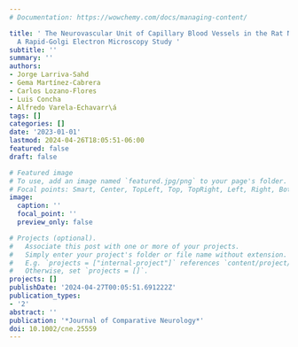```yaml
---
# Documentation: https://wowchemy.com/docs/managing-content/

title: ' The Neurovascular Unit of Capillary Blood Vessels in the Rat Nervous System.
  A Rapid-Golgi Electron Microscopy Study '
subtitle: ''
summary: ''
authors:
- Jorge Larriva-Sahd
- Gema Martínez-Cabrera
- Carlos Lozano-Flores
- Luis Concha
- Alfredo Varela-Echavarr\á
tags: []
categories: []
date: '2023-01-01'
lastmod: 2024-04-26T18:05:51-06:00
featured: false
draft: false

# Featured image
# To use, add an image named `featured.jpg/png` to your page's folder.
# Focal points: Smart, Center, TopLeft, Top, TopRight, Left, Right, BottomLeft, Bottom, BottomRight.
image:
  caption: ''
  focal_point: ''
  preview_only: false

# Projects (optional).
#   Associate this post with one or more of your projects.
#   Simply enter your project's folder or file name without extension.
#   E.g. `projects = ["internal-project"]` references `content/project/deep-learning/index.md`.
#   Otherwise, set `projects = []`.
projects: []
publishDate: '2024-04-27T00:05:51.691222Z'
publication_types:
- '2'
abstract: ''
publication: '*Journal of Comparative Neurology*'
doi: 10.1002/cne.25559
---
```

